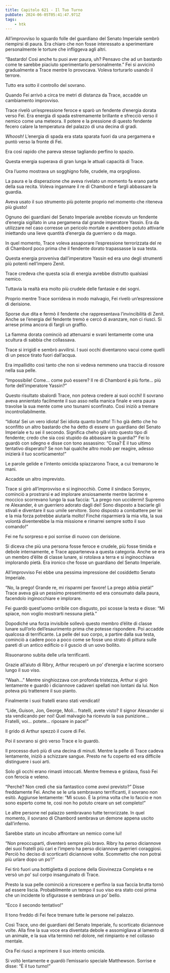 ```yaml
---
title: Capitolo 621 - Il Tuo Turno
pubDate: 2024-06-05T05:41:47.971Z
tags:
    - htk
---
```


All’improvviso lo sguardo folle del guardiano del Senato Imperiale sembrò riempirsi di paura. Era chiaro che non fosse interessato a sperimentare personalmente le torture che infliggeva agli altri.

“Bastardo! Così anche tu puoi aver paura, uh? Pensavo che ad un bastardo come te sarebbe piaciuto sperimentarlo personalmente.” Fei si avvicinò gradualmente a Trace mentre lo provocava. Voleva torturarlo usando il terrore.

Tutto era sotto il controllo del sovrano.

Quando Fei arrivò a circa tre metri di distanza da Trace, accadde un cambiamento improvviso.

Trace rivelò un’espressione feroce e sparò un fendente d’energia dorata verso Fei. Era energia di spada estremamente brillante e sfrecciò verso il nemico come una meteora. Il potere e la pressione di questo fendente fecero calare la temperatura del palazzo di una decina di gradi.

<em>Whoosh!</em> L’energia di spada era stata sparata fuori da una pergamena e puntò verso la fronte di Fei.

Era così rapido che pareva stesse tagliando perfino lo spazio.

Questa energia superava di gran lunga le attuali capacità di Trace.

Ora l’uomo mostrava un sogghigno folle, crudele, ma orgoglioso.

La paura e la disperazione che aveva rivelato un momento fa erano parte della sua recita. Voleva ingannare il re di Chambord e fargli abbassare la guardia.

Aveva usato il suo strumento più potente proprio nel momento che riteneva più giusto!

Ognuno dei guardiani del Senato Imperiale avrebbe ricevuto un fendente d’energia sigillato in una pergamena dal grande imperatore Yassin. Era da utilizzare nel caso corresse un pericolo mortale e avrebbero potuto attivarle iniettando una lieve quantità d’energia da guerriero o da mago.

In quel momento, Trace voleva assaporare l’espressione terrorizzata del re di Chambord poco prima che il fendente dorato trapassasse la sua testa.

Questa energia proveniva dall’imperatore Yassin ed era uno degli strumenti più potenti nell’impero Zenit.

Trace credeva che questa scia di energia avrebbe distrutto qualsiasi nemico.

Tuttavia la realtà era molto più crudele delle fantasie e dei sogni.

Proprio mentre Trace sorrideva in modo malvagio, Fei rivelò un’espressione di derisione.

Sporse due dita e fermò il fendente che rappresentava l’invincibilità di Zenit. Anche se l’energia del fendente tremò e cercò di avanzare, non ci riuscì. Si arrese prima ancora di fargli un graffio.

La fiamma dorata cominciò ad attenuarsi e svanì lentamente come una scultura di sabbia che collassava.

Trace si irrigidì e sembrò avvilirsi. I suoi occhi diventarono vacui come quelli di un pesce tirato fuori dall’acqua.

Era impallidito così tanto che non si vedeva nemmeno una traccia di rossore nella sua pelle.

“Impossibile! Come… come può essere? Il re di Chambord è più forte… più forte dell’imperatore Yassin?”

Questo risultato sbalordì Trace, non poteva credere ai suoi occhi! Il sovrano aveva annientato facilmente il suo asso nella manica finale e vera paura travolse la sua mente come uno tsunami sconfinato. Così iniziò a tremare incontrollabilmente.

“Idiota! Sei un vero idiota! Sei idiota quanto brutto! Ti ho già detto che ho sconfitto un altro bastardo che ha detto di essere un guardiano del Senato Imperiale e tu sei il secondo. Significa cheho già visto questo tipo di fendente; credo che sia così stupido da abbassare la guardia?” Fei lo guardò con sdegno e disse con tono assassino: “Cosa? È il tuo ultimo tentativo disperato? Se non hai qualche altro modo per reagire, adesso inizierà il tuo scorticamento!”

Le parole gelide e l’intento omicida spiazzarono Trace, a cui tremarono le mani.

Accadde un altro imprevisto.

Trace si girò all’improvviso e si inginocchiò. Come il sindaco Soroyov, cominciò a prostrarsi e ad implorare ansiosamente mentre lacrime e moccico scorrevano lungo la sua faccia: “La prego non uccidermi! Supremo re Alexander, è un guerriero adorato dagli dei! Sono disposto a baciarle gli stivali e diventare il suo umile servitore. Sono disposto a combattere per lei e la mia forza potrebbe aiutarla molto! Finché risparmierà la mia vita, la sua volontà diventerebbe la mia missione e rimarrei sempre sotto il suo comando!”

Fei ne fu sorpreso e poi sorrise di nuovo con derisione.

Si diceva che più una persona fosse feroce e crudele, più fosse timida e debole internamente, e Trace apparteneva a questa categoria. Anche se era un membro d’élite di classe lunare, si rotolava a terra e si inginocchiava implorando pietà. Era ironico che fosse un guardiano del Senato Imperiale.

All’improvviso Fei ebbe una pessima impressione del cosiddetto Senato Imperiale.

“No, la prego! Grande re, mi risparmi per favore! La prego abbia pietà!” Trace aveva già un pessimo presentimento ed era consumato dalla paura, facendolo inginocchiare e implorare.

Fei guardò quest’uomo orribile con disgusto, poi scosse la testa e disse: “Mi spiace, non voglio mostrarti nessuna pietà.”

Dopodiché una forza invisibile sollevò questo membro d’élite di classe lunare sull’orlo dell’esaurimento prima che potesse rispondere. Poi accadde qualcosa di terrificante. La pelle del suo corpo, a partire dalla sua testa, cominciò a cadere poco a poco come se fosse uno strato di pittura sulle pareti di un antico edificio o il guscio di un uovo bollito.

Risuonarono subita delle urla terrificanti.

Grazie all’aiuto di Ribry, Arthur recuperò un po’ d’energia e lacrime scorsero lungo il suo viso.

“Waah…” Mentre singhiozzava con profonda tristezza, Arthur si girò lentamente e guardò i diciannove cadaveri spellati non lontani da lui. Non poteva più trattenere il suo pianto.

Finalmente i suoi fratelli erano stati vendicati!

“Lide, Guison, Jon, George, Moli… fratelli, avete visto? Il signor Alexander si sta vendicando per noi! Quel malvagio ha ricevuto la sua punizione… Fratelli, voi… potete… riposare in pace!”

Il grido di Arthur spezzò il cuore di Fei.

Poi il sovrano si girò verso Trace e lo guardò.

Il processo durò più di una decina di minuti. Mentre la pelle di Trace cadeva lentamente, iniziò a schizzare sangue. Presto ne fu coperto ed era difficile distinguere i suoi arti.

Solo gli occhi erano rimasti intoccati. Mentre fremeva e gridava, fissò Fei con ferocia e veleno.

“Perché? Non credi che sia fantastico come avevi previsto?” Disse freddamente Fei. Anche se le urla sembravano terrificanti, il sovrano non esitò. Aggiunse lentamente: “Mi scuso. È la prima volta che lo faccio e non sono esperto come te, così non ho potuto creare un set completo!”

Le altre persone nel palazzo sembravano tutte terrorizzate. In quel momento, il sovrano di Chambord sembrava un demone appena uscito dall’inferno.

Sarebbe stato un incubo affrontare un nemico come lui!

“Non preoccuparti, diventerò sempre più bravo. Ribry ha perso diciannove dei suoi fratelli più cari e l’impero ha perso diciannove guerrieri coraggiosi. Perciò ho deciso di scorticarti diciannove volte. Scommetto che non potrai più urlare dopo un po’!”

Fei tirò fuori una bottiglietta di pozione della Giovinezza Completa e ne versò un po’ sul corpo insanguinato di Trace.

Presto la sua pelle cominciò a ricrescere e perfino la sua faccia brutta tornò ad essere liscia. Probabilmente un tempo il suo viso era stato così prima che un incidente lo sfigurasse e sembrava un po’ bello.

“Ecco il secondo tentativo!”

Il tono freddo di Fei fece tremare tutte le persone nel palazzo.

Così Trace, uno dei guardiani del Senato Imperiale, fu scorticato diciannove volte. Alla fine la sua voce era diventata debole e assomigliava al lamento di un animale, e la sua vita terminò nel dolore, nel rimpianto e nel collasso mentale.

Ora Fei riuscì a reprimere il suo intento omicida.

Si voltò lentamente e guardò l’emissario speciale Matthewson. Sorrise e disse: “È il tuo turno!”



